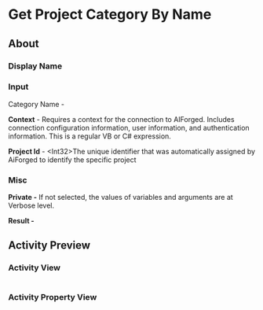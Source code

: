 # Get Project Category By Name

## About

### Display Name

### Input

Category Name -

**Context** - Requires a context for the connection to AIForged. Includes connection configuration information, user information, and authentication information. This is a regular VB or C# expression.

**Project Id** - \<Int32>The unique identifier that was automatically assigned by AiForged to identify the specific project

### Misc

**Private -** If not selected, the values of variables and arguments are at Verbose level.

**Result -**

## Activity Preview

### Activity View

<figure><img src="../../../.gitbook/assets/image (16) (3).png" alt=""><figcaption></figcaption></figure>

### Activity Property View

<figure><img src="../../../.gitbook/assets/image (39) (5).png" alt=""><figcaption></figcaption></figure>
